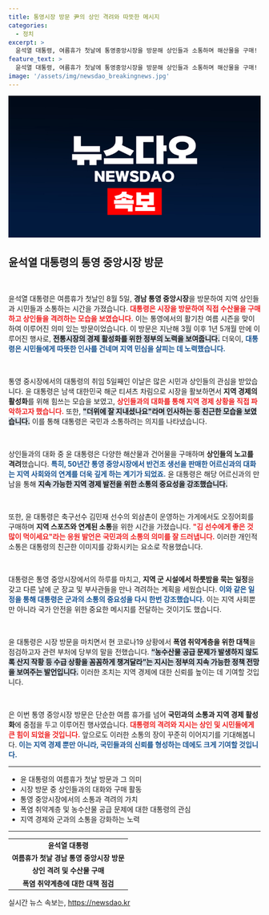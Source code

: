 ```yaml
---
title: 통영시장 방문 尹의 상인 격려와 따뜻한 메시지
categories:
  - 정치
excerpt: >
  윤석열 대통령, 여름휴가 첫날에 통영중앙시장을 방문해 상인들과 소통하며 해산물을 구매! 1년 5개월 만의 재방문에 시민들과의 따뜻한 대화까지, 그가 전하는 응원의 메시지는? 클릭해서 더 알아보세요!
feature_text: >
  윤석열 대통령, 여름휴가 첫날에 통영중앙시장을 방문해 상인들과 소통하며 해산물을 구매! 1년 5개월 만의 재방문에 시민들과의 따뜻한 대화까지, 그가 전하는 응원의 메시지는? 클릭해서 더 알아보세요!
image: '/assets/img/newsdao_breakingnews.jpg'
---
```


<p><img src="/assets/img/newsdao_breakingnews.jpg" alt="cryptoinkorea 속보" /></p>

<h2 data-ke-size="size26">윤석열 대통령의 통영 중앙시장 방문</h2>

<p data-ke-size="size16">&nbsp;</p>

<p>윤석열 대통령은 여름휴가 첫날인 8월 5일, <b>경남 통영 중앙시장</b>을 방문하여 지역 상인들과 시민들과 소통하는 시간을 가졌습니다. <b><span style="color: #ee2323;">대통령은 시장을 방문하여 직접 수산물을 구매하고 상인들을 격려하는 모습을 보였습니다.</span></b> 이는 통영에서의 활기찬 여름 시즌을 맞이하여 이루어진 의미 있는 방문이었습니다. 이 방문은 지난해 3월 이후 1년 5개월 만에 이루어진 행사로, <b><span style="background-color: #21538527;">전통시장의 경제 활성화를 위한 정부의 노력을 보여줍니다.</span></b> 더욱이, <b><span style="color: #1a5490;">대통령은 시민들에게 따뜻한 인사를 건네며 지역 민심을 살피는 데 노력했습니다.</span></b></p>

<p data-ke-size="size16">&nbsp;</p>

<p>통영 중시장에서의 대통령의 취임 5일째인 이날은 많은 시민과 상인들의 관심을 받았습니다. 윤 대통령은 남색 대한민국 해군 티셔츠 차림으로 시장을 활보하면서 <b>지역 경제의 활성화</b>를 위해 힘쓰는 모습을 보였고, <b><span style="color: #ee2323;">상인들과의 대화를 통해 지역 경제 상황을 직접 파악하고자 했습니다.</span></b> 또한, <b><span style="background-color: #21538527;">"더위에 잘 지내셨나요"라며 인사하는 등 친근한 모습을 보였습니다.</span></b> 이를 통해 대통령은 국민과 소통하려는 의지를 나타냈습니다. </p>

<p data-ke-size="size16">&nbsp;</p>

<p>상인들과의 대화 중 윤 대통령은 다양한 해산물과 건어물을 구매하며 <b>상인들의 노고를 격려</b>했습니다. <b><span style="color: #1a5490;">특히, 50년간 통영 중앙시장에서 반건조 생선을 판매한 어르신과의 대화는 지역 사회와의 연계를 더욱 깊게 하는 계기가 되었죠.</span></b> 윤 대통령은 해당 어르신과의 만남을 통해 <b><span style="background-color: #21538527;">지속 가능한 지역 경제 발전을 위한 소통의 중요성을 강조했습니다.</span></b></p>

<p data-ke-size="size16">&nbsp;</p>

<p>또한, 윤 대통령은 축구선수 김민재 선수의 외삼촌이 운영하는 가게에서도 오징어회를 구매하며 <b>지역 스포츠와 연계된 소통</b>을 위한 시간을 가졌습니다. <b><span style="color: #ee2323;">"김 선수에게 좋은 것 많이 먹이세요"라는 응원 발언은 국민과의 소통의 의미를 잘 드러냅니다.</span></b> 이러한 개인적 소통은 대통령의 친근한 이미지를 강화시키는 요소로 작용했습니다.</p>

<p data-ke-size="size16">&nbsp;</p>

<p>대통령은 통영 중앙시장에서의 하루를 마치고, <b>지역 군 시설에서 하룻밤을 묵는 일정</b>을 갖고 다른 날에 군 장교 및 부사관들을 만나 격려하는 계획을 세웠습니다. <b><span style="color: #1a5490;">이와 같은 일정을 통해 대통령은 군과의 소통의 중요성을 다시 한번 강조했습니다.</span></b> 이는 지역 사회뿐만 아니라 국가 안전을 위한 중요한 메시지를 전달하는 것이기도 했습니다.</p>

<p data-ke-size="size16">&nbsp;</p>

<p>윤 대통령은 시장 방문을 마치면서 현 코로나19 상황에서 <b>폭염 취약계층을 위한 대책</b>을 점검하고자 관련 부처에 당부의 말을 전했습니다. <b><span style="background-color: #21538527;">“농수산물 공급 문제가 발생하지 않도록 산지 작황 등 수급 상황을 꼼꼼하게 챙겨달라”는 지시는 정부의 지속 가능한 정책 전망을 보여주는 발언입니다.</span></b> 이러한 조치는 지역 경제에 대한 신뢰를 높이는 데 기여할 것입니다.</p>

<p data-ke-size="size16">&nbsp;</p>

<p>은 이번 통영 중앙시장 방문은 단순한 여름 휴가를 넘어 <b>국민과의 소통과 지역 경제 활성화</b>에 중점을 두고 이루어진 행사였습니다. <b><span style="color: #ee2323;">대통령의 격려와 지시는 상인 및 시민들에게 큰 힘이 되었을 것입니다.</span></b> 앞으로도 이러한 소통의 장이 꾸준히 이어지기를 기대해봅니다. <b><span style="color: #1a5490;">이는 지역 경제 뿐만 아니라, 국민들과의 신뢰를 형성하는 데에도 크게 기여할 것입니다.</span></b></p>

<hr>

<ul>
    <li>윤 대통령의 여름휴가 첫날 방문과 그 의미</li>
    <li>시장 방문 중 상인들과의 대화와 구매 활동</li>
    <li>통영 중앙시장에서의 소통과 격려의 가치</li>
    <li>폭염 취약계층 및 농수산물 공급 문제에 대한 대통령의 관심</li>
    <li>지역 경제와 군과의 소통을 강화하는 노력</li>
</ul>

<hr>

<table>
    <tbody>
        <tr>
            <td style="text-align: center; height: 17px;"><b>윤석열 대통령</b></td>
        </tr>
        <tr>
            <td style="text-align: center; height: 17px;"><b>여름휴가 첫날 경남 통영 중앙시장 방문</b></td>
        </tr>
        <tr>
            <td style="text-align: center; height: 17px;"><b>상인 격려 및 수산물 구매</b></td>
        </tr>
        <tr>
            <td style="text-align: center; height: 17px;"><b>폭염 취약계층에 대한 대책 점검</b></td>
        </tr>
    </tbody>
</table>
실시간 뉴스 속보는, <a href="https://newsdao.kr" rel="dofollow">https://newsdao.kr</a>


